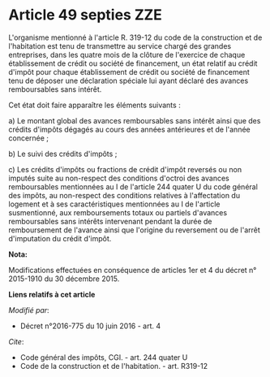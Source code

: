 # Article 49 septies ZZE

L'organisme mentionné à l'article R. 319-12 du code de la construction et de l'habitation est tenu de transmettre au service
chargé des grandes entreprises, dans les quatre mois de la clôture de l'exercice de chaque établissement de crédit ou société
de financement, un état relatif au crédit d'impôt pour chaque établissement de crédit ou société de financement tenu de
déposer une déclaration spéciale lui ayant déclaré des avances remboursables sans intérêt. 

Cet état doit faire apparaître les éléments suivants : 

a) Le montant global des avances remboursables sans intérêt ainsi que des crédits d'impôts dégagés au cours des années
antérieures et de l'année concernée ; 

b) Le suivi des crédits d'impôts ; 

c) Les crédits d'impôts ou fractions de crédit d'impôt reversés ou non imputés suite au non-respect des conditions d'octroi
des avances remboursables mentionnées au I de l'article 244 quater U du code général des impôts, au non-respect des
conditions relatives à l'affectation du logement et à ses caractéristiques mentionnées au I de l'article susmentionné, aux
remboursements totaux ou partiels d'avances remboursables sans intérêts intervenant pendant la durée de remboursement de
l'avance ainsi que l'origine du reversement ou de l'arrêt d'imputation du crédit d'impôt.

**Nota:**

Modifications effectuées en conséquence de articles 1er et 4 du décret n° 2015-1910 du 30 décembre 2015.

**Liens relatifs à cet article**

_Modifié par_:

  - Décret n°2016-775 du 10 juin 2016 - art. 4

_Cite_:

  - Code général des impôts, CGI. - art. 244 quater U
  - Code de la construction et de l'habitation. - art. R319-12
